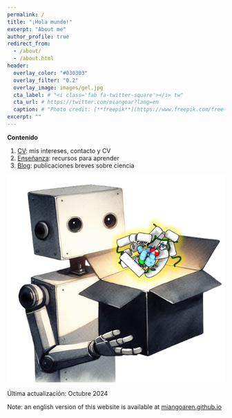 ```yaml
---
permalink: /
title: "¡Hola mundo!"
excerpt: "About me"
author_profile: true
redirect_from: 
  - /about/
  - /about.html
header:
  overlay_color: "#030303"
  overlay_filter: "0.2"
  overlay_image: images/gel.jpg
  cta_label: # "<i class='fab fa-twitter-square'></i> tw"
  cta_url: # https://twitter.com/miangoar?lang=en
  caption: # "Photo credit: [**freepik**](https://www.freepik.com/free-vector/vector-abstract-color-waves-design-element_1306739.htm)"
excerpt: ""
---
```


**Contenido**

1. [CV](https://miangoar.github.io/talks/): mis intereses, contacto y CV
2. [Enseñanza](https://miangoar.github.io/teaching/): recursos para aprender
3. [Blog](https://miangoar.github.io/year-archive/): publicaciones breves sobre ciencia 

![robot](/images/robot_ml.png)

Última actualización: Octubre 2024

Note: an english version of this website is available at [miangoaren.github.io](https://miangoaren.github.io/)



